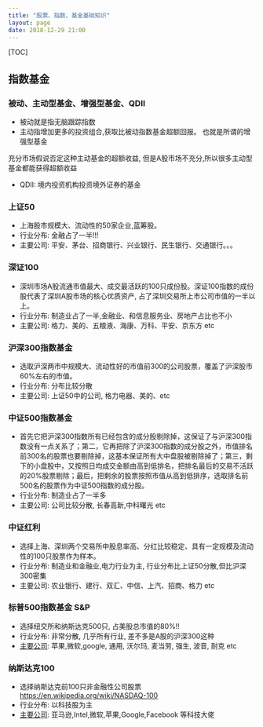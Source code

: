 ```yaml
---
title: "股票、指数、基金基础知识"
layout: page
date: 2018-12-29 21:00
---
```

[TOC]

## 指数基金

### 被动、主动型基金、增强型基金、QDII
- 被动就是指无脑跟踪指数
- 主动指增加更多的投资组合,获取比被动指数基金超额回报。 也就是所谓的增强型基金

充分市场假说否定这种主动基金的超额收益, 但是A股市场不充分,所以很多主动型基金都能获得超额收益

- QDII: 境内投资机构投资境外证券的基金


### 上证50
- 上海股市规模大、流动性的50家企业,蓝筹股。
- 行业分布: 金融占了一半!!!
- 主要公司: 平安、茅台、招商银行、兴业银行、民生银行、交通银行。。。


### 深证100
- 深圳市场A股流通市值最大、成交最活跃的100只成份股。深证100指数的成份股代表了深圳A股市场的核心优质资产, 占了深圳交易所上市公司市值的一半以上。
- 行业分布: 制造业占了一半,金融业、和信息服务业、房地产占比也不小
- 主要公司: 格力、美的、五粮液、海康、万科、平安、京东方 etc


### 沪深300指数基金
- 选取沪深两市中规模大、流动性好的市值前300的公司股票，覆盖了沪深股市60%左右的市值。
- 行业分布: 分布比较分散
- 主要公司: 上证50中的公司, 格力电器、美的、etc

### 中证500指数基金
- 首先它把沪深300指数所有已经包含的成分股剔除掉，这保证了与沪深300指数没有一点关系了；第二，它再把除了沪深300指数的成分股之外，市值排名前300名的股票也要剔除掉，这基本保证所有大中盘股被剔除掉了；第三，剩下的小盘股中，又按照日均成交金额由高到低排名，把排名最后的交易不活跃的20%股票剔除；最后，把剩余的股票按照市值从高到低排序，选取排名前500名的股票作为中证500指数的成分股。
- 行业分布: 制造业占了一半多
- 主要公司: 公司比较分散, 长春高新,中科曙光 etc

### 中证红利
- 选择上海、深圳两个交易所中股息率高、分红比较稳定、具有一定规模及流动性的100只股票作为样本。
- 行业分布: 制造业和金融业,电力行业为主, 行业分布比上证50分散,但比沪深300密集
- 主要公司: 农业银行、建行、双汇、中信、上汽、招商、格力 etc

### 标普500指数基金 S&P
- 选择纽交所和纳斯达克500只, 占美股总市值的80%!!
- 行业分布: 非常分散, 几乎所有行业, 差不多是A股的沪深300这种
- [主要公司](https://en.wikipedia.org/wiki/List_of_S%26P_500_companies): 苹果,微软,google, 通用, 沃尔玛, 麦当劳, 强生, 波音, 耐克 etc

### 纳斯达克100
- 选择纳斯达克前100只非金融性公司股票 <https://en.wikipedia.org/wiki/NASDAQ-100>
- 行业分布: 以科技股为主
- [主要公司](https://en.wikipedia.org/wiki/NASDAQ-100#Components): 亚马逊,Intel,微软,苹果,Google,Facebook 等科技大佬